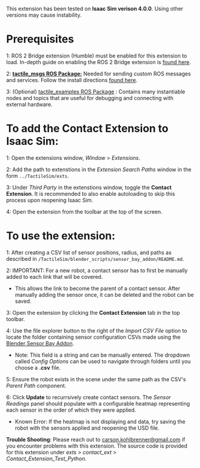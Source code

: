 This extension has been tested on **Isaac Sim verison 4.0.0**. Using other versions may cause instability.

# Prerequisites

  1: ROS 2 Bridge extension (Humble) must be enabled for this extension to load. In-depth guide on enabling the ROS 2 Bridge extension is [found here](https://docs.omniverse.nvidia.com/isaacsim/latest/installation/install_ros.html#isaac-ros-workspace).

  2: **[tactile_msgs ROS Package:](https://github.com/cKohl10/tactile_msgs)** Needed for sending custom ROS messages and services. Follow the install directions [found here](https://github.com/cKohl10/tactile_msgs).

  3: (Optional) [tactile_examples ROS Package](https://github.com/cKohl10/tactile_examples) : Contains many instantiable nodes and topics that are useful for debugging and connecting with external hardware.

# To add the Contact Extension to Isaac Sim:

  1: Open the extensions window, *Window* > *Extensions*.

  2: Add the path to extenstions in the *Extension Search Paths* window in the form `../TactileSim/exts`.

  3: Under *Third Party* in the extenstions window, toggle the **Contact Extension**. It is recommended to also enable autoloading to skip this process upon reopening Isaac Sim.
  
  4: Open the extension from the toolbar at the top of the screen.

# To use the extension:

  1: After creating a CSV list of sensor positions, radius, and paths as described in `/TactileSim/blender_scripts/sensor_bay_addon/README.md`.

  2: IMPORTANT: For a new robot, a contact sensor has to first be manually added to each link that will be covered. 
  - This allows the link to become the parent of a contact sensor. After manually adding the sensor once, it can be deleted and the robot can be saved. 

  3: Open the extension by clicking the **Contact Extension** tab in the top toolbar.

  4: Use the file explorer button to the right of the *Import CSV File* option to locate the folder containing sensor configuration CSVs made using the [Blender Sensor Bay Addon](https://github.com/cKohl10/TactileSim/tree/main/blender_scripts/sensor_bay_addon). 
  - Note: This field is a string and can be manually entered. The dropdown called *Config Options* can be used to navigate through folders until you choose a **.csv** file.

  5: Ensure the robot exists in the scene under the same path as the CSV's *Parent Path* component.

  6: Click **Update** to recurrsively create contact sensors. The *Sensor Readings* panel should populate with a configurable heatmap representing each sensor in the order of which they were applied.
  - Known Error: If the heatmap is not displaying and data, try saving the robot with the sensors applied and reopening the USD file.

**Trouble Shooting**: Please reach out to carson.kohlbrenner@gmail.com if you encounter problems with this extension. The source code is provided for this extension under *exts > contact_ext > Contact_Extension_Test_Python*.